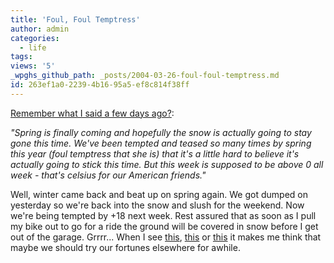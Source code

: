 ```yaml
---
title: 'Foul, Foul Temptress'
author: admin
categories:
  - life
tags: 
views: '5'
_wpghs_github_path: _posts/2004-03-26-foul-foul-temptress.md
id: 263ef1a0-2239-4b16-95a5-ef8c814f38ff
---
```

<p><a href="http://www.mennoboy.com/chris/archives/000118.html">Remember what I said a few days ago?</a>:</p>
<p><i>"Spring is finally coming and hopefully the snow is actually going to stay gone this time. We've been tempted and teased so many times by spring this year (foul temptress that she is) that it's a little hard to believe it's actually going to stick this time. But this week is supposed to be above 0 all week - that's celsius for our American friends."</i></p>
<p>Well, winter came back and beat up on spring again.  We got dumped on yesterday so we're back into the snow and slush for the weekend.  Now we're being tempted by +18 next week.  Rest assured that as soon as I pull my bike out to go for a ride the ground will be covered in snow before I get out of the garage.  Grrrr...    When I see <a href="http://www.adventurejournalist.com/notebook/archives/000566.html">this</a>, <a href="http://www.ireland.com/weather/cam.htm">this</a> or <a href="http://www.maztravel.com/maz/images1.html">this</a> it makes me think that maybe we should try our fortunes elsewhere for awhile.</p>
